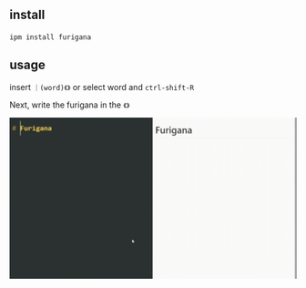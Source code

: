 ## install
```
ipm install furigana
```

## usage
insert `｜(word)《》` or select word and `ctrl-shift-R`  

Next, write the furigana in the `《》`

![](./readme/readme.gif)